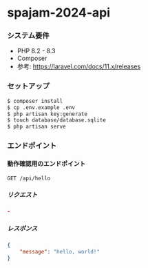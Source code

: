 # spajam-2024-api

### システム要件

- PHP 8.2 - 8.3
- Composer
- 参考: https://laravel.com/docs/11.x/releases

### セットアップ

```bash
$ composer install
$ cp .env.example .env
$ php artisan key:generate
$ touch database/database.sqlite
$ php artisan serve
```

### エンドポイント

#### 動作確認用のエンドポイント

```
GET /api/hello
```

##### リクエスト

```json
-
```

##### レスポンス

```json
{
    "message": "hello, world!"
}
```
